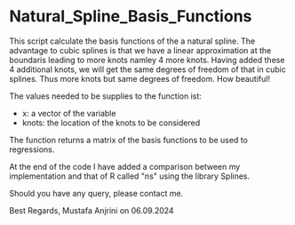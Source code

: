 # Natural_Spline_Basis_Functions

This script calculate the basis functions of the a natural spline. The advantage to cubic splines is that we have a linear approximation at the boundaris leading to more knots namley 4 more knots. Having added these 4 additional knots, we will get the same degrees of freedom of that in cubic splines. Thus more knots but same degrees of freedom. How beautiful!

The values needed to be supplies to the function ist:
- x: a vector of the variable
- knots: the location of the knots to be considered

The function returns a matrix of the basis functions to be used to regressions.

At the end of the code I have added a comparison between my implementation and that of R called "ns" using the library Splines.

Should you have any query, please contact me.

Best Regards,
Mustafa Anjrini on 06.09.2024
